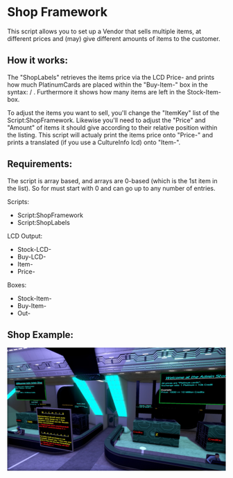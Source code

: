 Shop Framework
==============

This script allows you to set up a Vendor that sells multiple items, at different prices and (may) give different amounts of items to the customer.


How it works:
-------------

The "ShopLabels" retrieves the items price via the LCD Price-<NR> and prints how much PlatinumCards are placed within the "Buy-Item-<NR>" box in the syntax: <Current> / <ReqTotal>.
Furthermore it shows how many items are left in the Stock-Item-<NR> box.

To adjust the items you want to sell, you'll change the "ItemKey" list of the Script:ShopFramework. Likewise you'll need to adjust the "Price" and "Amount" of items it should give according to their relative position within the listing.
This script will actualy print the items price onto "Price-<NR>" and prints a translated (if you use a CultureInfo lcd) onto "Item-<NR>".


Requirements:
-------------

The script is array based, and arrays are 0-based (which is the 1st item in the list).
So for <NR> must start with 0 and can go up to any number of entries.

Scripts:
* Script:ShopFramework
* Script:ShopLabels


LCD Output:
* Stock-LCD-<NR>
* Buy-LCD-<NR>
* Item-<NR>
* Price-<NR>


Boxes:
* Stock-Item-<NR>
* Buy-Item-<NR>
* Out-<NR>

Shop Example:
--------------

![](Shop_Example.jpg)